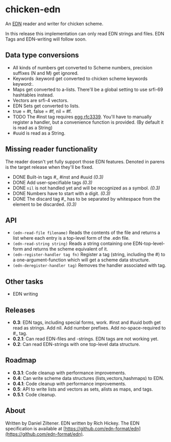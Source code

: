 chicken-edn
===========

An [EDN](https://github.com/edn-format/edn) reader and writer for chicken scheme.

In this release this implementation can only read EDN strings and files. EDN Tags and EDN-writing will follow soon.

Data type conversions
---------------------

 * All kinds of numbers get converted to Scheme numbers, precision suffixes (N and M) get ignored.
 * Keywords :keyword get converted to chicken scheme keywords keyword:.
 * Maps get converted to a-lists. There'll be a global setting to use srfi-69 hashtables instead.
 * Vectors are srfi-4 vectors.
 * EDN Sets get converted to lists.
 * true = #t, false = #f, nil = #f.
 * TODO The #inst tag requires [egg rfc3339](http://wiki.call-cc.org/eggref/4/rfc3339). You'll have to manually register a handler, but a convenience function is provided. (By default it is read as a String)
 * #uuid is read as a String.

Missing reader functionality
----------------------------
The reader doesn't yet fully support those EDN features. Denoted in parens is the target release when they'll be fixed.

 * DONE Built-in tags #_ #inst and #uuid *(0.3)*
 * DONE Add user-specifiable tags *(0.3)*
 * DONE `nil` is not handled yet and will be recognized as a symbol. *(0.3)*
 * DONE Numbers have to start with a digit. *(0.3)*
 * DONE The discard tag #_ has to be separated by whitespace from the element to be discarded. *(0.3)*

API
---

 * `(edn-read-file filename)` Reads the contents of the file and returns a list where each entry is a top-level form of the .edn file.
 * `(edn-read-string string)` Reads a string containing one EDN-top-level-form and returns the scheme equivalent of it.
 * `(edn-register-handler tag fn)` Register a tag (string, including the #) to a one-argument-function which will get a scheme data structure.
 * `(edn-deregister-handler tag)` Removes the handler associated with tag.

Other tasks
-----------

 * EDN writing

Releases
--------

 * **0.3**: EDN tags, including special forms, work. #inst and #uuid both get read as strings. Add nil. Add number prefixes. Add no-space-required to #_ tag.
 * **0.2.1**: Can read EDN-files and -strings. EDN tags are not working yet.
 * **0.2**: Can read EDN-strings with one top-level data structure.

Roadmap
-------

 * **0.3.1**: Code cleanup with performance improvements.
 * **0.4**: Can write scheme data structures (lists,vectors,hashmaps) to EDN.
 * **0.4.1**: Code cleanup with performance improvements.
 * **0.5**: API to write lists and vectors as sets, alists as maps, and tags.
 * **0.5.1**: Code cleanup.

About
-----
Written by Daniel Ziltener. EDN written by Rich Hickey. The EDN specification is available at [https://github.com/edn-format/edn](https://github.com/edn-format/edn).
